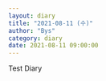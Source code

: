 ```yaml
---
layout: diary
title: "2021-08-11 (수)"
author: "Bys"
category: diary
date: 2021-08-11 09:00:00
---
```


Test Diary